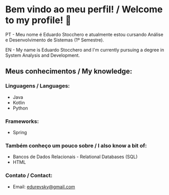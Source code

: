 # Bem vindo ao meu perfil! / Welcome to my profile! 👋

<p>PT - Meu nome é Eduardo Stocchero e atualmente estou cursando Análise e Desenvolvimento de Sistemas (1º Semestre).</p>
<p>EN - My name is Eduardo Stocchero and I'm currently pursuing a degree in System Analysis and Development.</p>

## Meus conhecimentos / My knowledge:
### Linguagens / Languages:
- Java
- Kotlin
- Python

### Frameworks:
- Spring

### Também conheço um pouco sobre / I also know a bit of:
- Bancos de Dados Relacionais - Relational Databases (SQL)
- HTML

### Contato / Contact:
- Email: edurevsky@gmail.com

